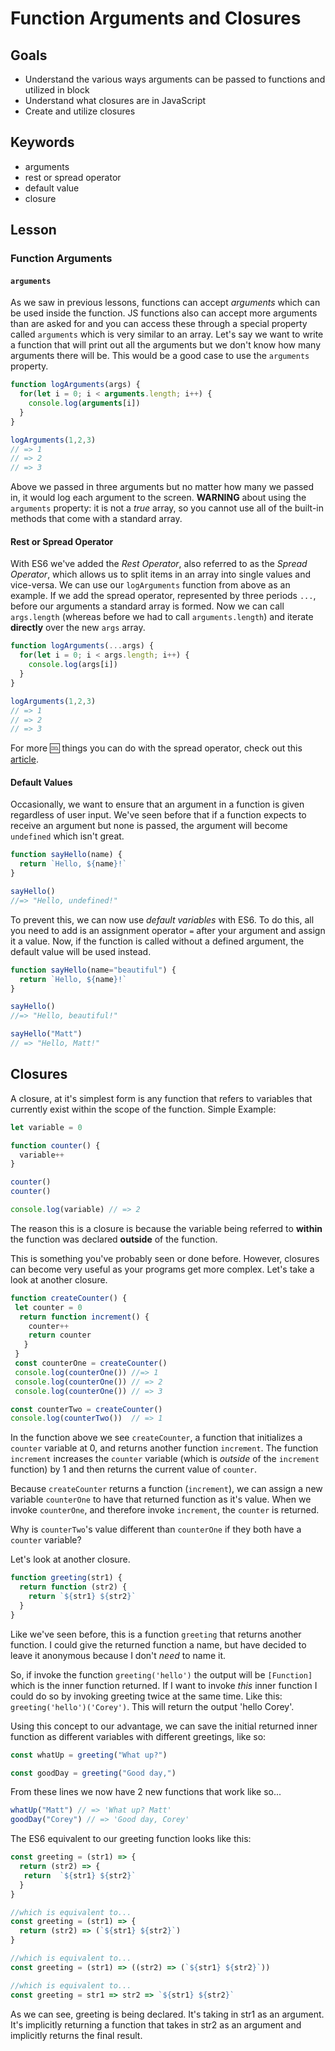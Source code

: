 # Function Arguments and Closures

## Goals

* Understand the various ways arguments can be passed to functions and utilized in block
* Understand what closures are in JavaScript
* Create and utilize closures

## Keywords

* arguments
* rest or spread operator
* default value
* closure


## Lesson

### Function Arguments

#### `arguments`
As we saw in previous lessons, functions can accept _arguments_ which can be used inside the function. JS functions also can accept more arguments than are asked for and you can access these through a special property called `arguments` which is very similar to an array. Let's say we want to write a function that will print out all the arguments but we don't know how many arguments there will be. This would be a good case to use the `arguments` property.

```js
function logArguments(args) {
  for(let i = 0; i < arguments.length; i++) {
    console.log(arguments[i])
  }
}

logArguments(1,2,3) 
// => 1
// => 2
// => 3
```

Above we passed in three arguments but no matter how many we passed in, it would log each argument to the screen. **WARNING** about using the `arguments` property: it is not a _true_ array, so you cannot use all of the built-in methods that come with a standard array. 

#### Rest or Spread Operator

With ES6 we've added the _Rest Operator_, also referred to as the _Spread Operator_, which allows us to split items in an array into single values and vice-versa. We can use our `logArguments` function from above as an example. If we add the spread operator, represented by three periods `...`, before our arguments a standard array is formed. Now we can call `args.length` (whereas before we had to call `arguments.length`) and iterate **directly** over the new `args` array.

```js
function logArguments(...args) {
  for(let i = 0; i < args.length; i++) {
    console.log(args[i])
  }
}

logArguments(1,2,3) 
// => 1
// => 2
// => 3
```

For more :cool: things you can do with the spread operator, check out this [article](https://davidwalsh.name/spread-operator).


#### Default Values

Occasionally, we want to ensure that an argument in a function is given regardless of user input. We've seen before that if a function expects to receive an argument but none is passed, the argument will become `undefined` which isn't great.

```js
function sayHello(name) {
  return `Hello, ${name}!`
}

sayHello()
//=> "Hello, undefined!"
```

To prevent this, we can now use _default variables_ with ES6. To do this, all you need to add is an assignment operator `=` after your argument and assign it a value. Now, if the function is called without a defined argument, the default value will be used instead.

```js
function sayHello(name="beautiful") {
  return `Hello, ${name}!`
}

sayHello()
//=> "Hello, beautiful!"

sayHello("Matt")
// => "Hello, Matt!"
```

## Closures

A closure, at it's simplest form is any function that refers to variables that currently exist within the scope of the function. 
Simple Example:

```js
let variable = 0

function counter() {
  variable++
}

counter()
counter()

console.log(variable) // => 2

```

The reason this is a closure is because the variable being referred to __within__ the function was declared __outside__ of the function. 

This is something you've probably seen or done before. However, closures can become very useful as your programs get more complex. Let's take a look at another closure. 

```js
function createCounter() {
 let counter = 0
  return function increment() {
    counter++
    return counter
   }
 }
 const counterOne = createCounter()
 console.log(counterOne()) //=> 1
 console.log(counterOne()) // => 2
 console.log(counterOne()) // => 3

const counterTwo = createCounter()
console.log(counterTwo())  // => 1 


```
In the function above we see `createCounter`, a function that initializes a `counter` variable at 0, and returns another function `increment`. The function `increment` increases the `counter` variable (which is _outside_ of the `increment` function) by 1 and then returns the current value of `counter`. 

Because `createCounter` returns a function (`increment`), we can assign a new variable `counterOne` to have that returned function as it's value. When we invoke `counterOne`, and therefore invoke `increment`, the `counter` is returned. 

Why is `counterTwo`'s value different than `counterOne` if they both have a `counter` variable? 

Let's look at another closure. 

```js
function greeting(str1) {
  return function (str2) {
    return `${str1} ${str2}`
  }
}


```
Like we've seen before, this is a function `greeting` that returns another function. I could give the returned function a name, but have decided to leave it anonymous because I don't _need_ to name it. 

So, if invoke the function `greeting('hello')` the output will be `[Function]` which is the inner function returned.  If I want to invoke _this_ inner function I could do so by invoking greeting twice at the same time. Like this: `greeting('hello')('Corey')`. This will return the output 'hello Corey'. 

Using this concept to our advantage, we can save the initial returned inner function as different variables with different greetings, like so: 
``` js
const whatUp = greeting("What up?")

const goodDay = greeting("Good day,")

```
From these lines we now have 2 new functions that work like so... 

```js 
whatUp("Matt") // => 'What up? Matt'
goodDay("Corey") // => 'Good day, Corey'

```

The ES6 equivalent to our greeting function looks like this: 

```js
const greeting = (str1) => {
  return (str2) => {
   return  `${str1} ${str2}`
  }
}

//which is equivalent to...
const greeting = (str1) => {
  return (str2) => (`${str1} ${str2}`)
}

//which is equivalent to...
const greeting = (str1) => ((str2) => (`${str1} ${str2}`))

//which is equivalent to...
const greeting = str1 => str2 => `${str1} ${str2}`

```
As we can see, greeting is being declared. It's taking in str1 as an argument. It's implicitly returning a function that takes in str2 as an argument and implicitly returns the final result. 




